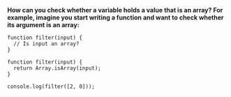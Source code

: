 **How can you check whether a variable holds a value that is an array? For example, imagine you start writing a function and want to check whether its argument is an array:**

```
function filter(input) {
  // Is input an array?
}
```

```
function filter(input) {
  return Array.isArray(input);
}

console.log(filter([2, 0]));
```
